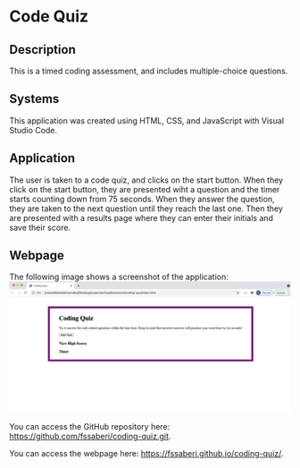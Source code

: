 # Code Quiz

## Description
This is a timed coding assessment, and includes multiple-choice questions. 

## Systems
This application was created using HTML, CSS, and JavaScript with Visual Studio Code.

## Application
The user is taken to a code quiz, and clicks on the start button. When they click on the start button, they are presented wiht a question and the timer starts counting down from 75 seconds. When they answer the question, they are taken to the next question until they reach the last one. Then they are presented with a results page where they can enter their initials and save their score.

## Webpage

The following image shows a screenshot of the application: ![ApplicationScreenshot](./assets/images/coding-quiz-screenshot.png)

You can access the GitHub repository here: https://github.com/fssaberi/coding-quiz.git. 

You can access the webpage here: https://fssaberi.github.io/coding-quiz/.